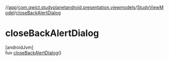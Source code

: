 //[app](../../../index.md)/[com.qwict.studyplanetandroid.presentation.viewmodels](../index.md)/[StudyViewModel](index.md)/[closeBackAlertDialog](close-back-alert-dialog.md)

# closeBackAlertDialog

[androidJvm]\
fun [closeBackAlertDialog](close-back-alert-dialog.md)()
